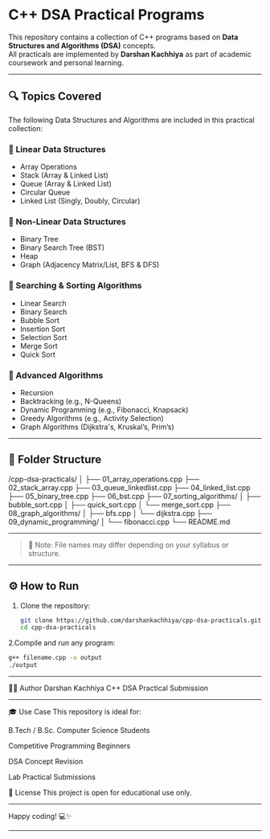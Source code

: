 # C++ DSA Practical Programs

This repository contains a collection of C++ programs based on **Data Structures and Algorithms (DSA)** concepts.  
All practicals are implemented by **Darshan Kachhiya** as part of academic coursework and personal learning.

---

## 🔍 Topics Covered

The following Data Structures and Algorithms are included in this practical collection:

### 🔗 Linear Data Structures
- Array Operations
- Stack (Array & Linked List)
- Queue (Array & Linked List)
- Circular Queue
- Linked List (Singly, Doubly, Circular)

### 🌳 Non-Linear Data Structures
- Binary Tree
- Binary Search Tree (BST)
- Heap
- Graph (Adjacency Matrix/List, BFS & DFS)

### 🔁 Searching & Sorting Algorithms
- Linear Search
- Binary Search
- Bubble Sort
- Insertion Sort
- Selection Sort
- Merge Sort
- Quick Sort

### 🧠 Advanced Algorithms
- Recursion
- Backtracking (e.g., N-Queens)
- Dynamic Programming (e.g., Fibonacci, Knapsack)
- Greedy Algorithms (e.g., Activity Selection)
- Graph Algorithms (Dijkstra's, Kruskal’s, Prim’s)

---

## 📁 Folder Structure
/cpp-dsa-practicals/ │ ├── 01_array_operations.cpp ├── 02_stack_array.cpp ├── 03_queue_linkedlist.cpp ├── 04_linked_list.cpp ├── 05_binary_tree.cpp ├── 06_bst.cpp ├── 07_sorting_algorithms/ │ ├── bubble_sort.cpp │ ├── quick_sort.cpp │ └── merge_sort.cpp ├── 08_graph_algorithms/ │ ├── bfs.cpp │ └── dijkstra.cpp ├── 09_dynamic_programming/ │ └── fibonacci.cpp └── README.md

---

> 📌 Note: File names may differ depending on your syllabus or structure.

---

## ⚙️ How to Run

1. Clone the repository:
   ```bash
   git clone https://github.com/darshankachhiya/cpp-dsa-practicals.git
   cd cpp-dsa-practicals
      ```
2.Compile and run any program:
```bash
g++ filename.cpp -o output
./output
```
---

👨‍💻 Author
Darshan Kachhiya
C++ DSA Practical Submission

---

🎓 Use Case
This repository is ideal for:

B.Tech / B.Sc. Computer Science Students

Competitive Programming Beginners

DSA Concept Revision

Lab Practical Submissions

📜 License
This project is open for educational use only.

---

Happy coding! 💻✨

---
